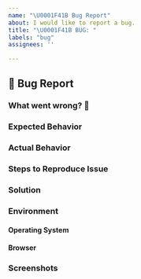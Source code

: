```yaml
---
name: "\U0001F41B Bug Report"
about: I would like to report a bug.
title: "\U0001F41B BUG: "
labels: "bug"
assignees: ''

---
```


## 🐛 Bug Report

<!--
    Thank you for using Junction App and taking time to report a bug.

    Please try to spend some time to understand the bug and reproduce it.
    Take a look at our template and try to add as much detail as possible.
    The more details we have, easier it would be to fix it.

    If any heading is not applicable, put `NA`.
    For additional information, create an extra H2 heading and add extra info.
-->

### What went wrong? 🤔

<!--
    What's not working as expected? A clear and precise description.
    Screenshots are always helpful!
-->

### Expected Behavior

<!--
    How did you expect it to behave?
--->

### Actual Behavior

<!--
    How is behaving?
--->

### Steps to Reproduce Issue

<!--
    If possible, please share the steps to reproduce the issue.
-->

### Solution

<!--
    If you have any suggestions on fixing the issue.
-->

### Environment

<!--
    Tell us about your environment
-->

#### Operating System

#### Browser

<!--
    Browser info:
        Chrome/Safari
    Mobile device!?
        If it's a mobile device, please mention details.
-->

### Screenshots

<!--
    If possible screenshots would be helpful.
    Especially if the bug is UI related
-->



<!--
    Thank you for taking your time to report the issue! Appreciate your help.
-->
